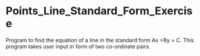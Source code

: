 # Points_Line_Standard_Form_Exercise
Program to find the equation of a line in the standard form Ax +By = C. This program takes user input in form of two co-ordinate pairs. 
